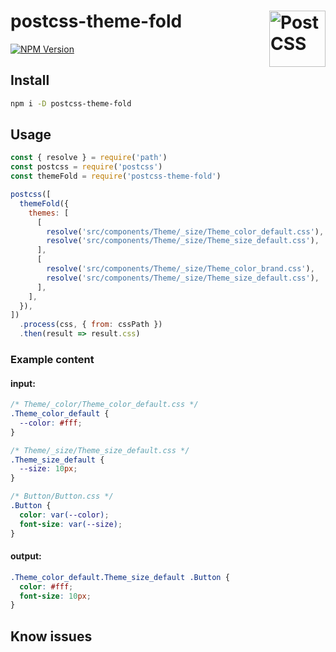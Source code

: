 # postcss-theme-fold [<img src="https://postcss.github.io/postcss/logo.svg" alt="PostCSS" width="90" height="90" align="right">][postcss]

[![NPM Version][npm-img]][npm-url]

## Install

```sh
npm i -D postcss-theme-fold
```

## Usage

```js
const { resolve } = require('path')
const postcss = require('postcss')
const themeFold = require('postcss-theme-fold')

postcss([
  themeFold({
    themes: [
      [
        resolve('src/components/Theme/_size/Theme_color_default.css'),
        resolve('src/components/Theme/_size/Theme_size_default.css'),
      ],
      [
        resolve('src/components/Theme/_size/Theme_color_brand.css'),
        resolve('src/components/Theme/_size/Theme_size_default.css'),
      ],
    ],
  }),
])
  .process(css, { from: cssPath })
  .then(result => result.css)
```

### Example content

#### input:

```css
/* Theme/_color/Theme_color_default.css */
.Theme_color_default {
  --color: #fff;
}

/* Theme/_size/Theme_size_default.css */
.Theme_size_default {
  --size: 10px;
}

/* Button/Button.css */
.Button {
  color: var(--color);
  font-size: var(--size);
}
```

#### output:

```css
.Theme_color_default.Theme_size_default .Button {
  color: #fff;
  font-size: 10px;
}
```

## Know issues

[npm-img]: https://img.shields.io/npm/v/postcss-theme-fold.svg
[npm-url]: https://www.npmjs.com/package/postcss-theme-fold

[PostCSS]: https://github.com/postcss/postcss
